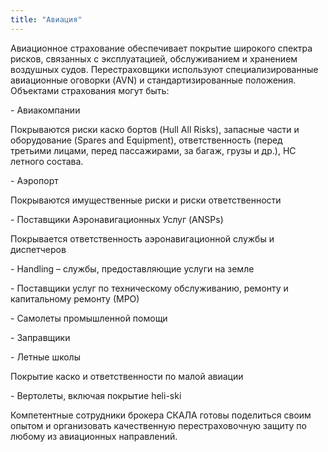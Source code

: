 ```yaml
---
title: "Авиация"
---
```


Авиационное страхование обеспечивает покрытие широкого спектра рисков, связанных с эксплуатацией, обслуживанием и хранением воздушных судов. Перестраховщики используют специализированные авиационные оговорки (AVN) и стандартизированные положения. Объектами страхования могут быть:

\- Авиакомпании

Покрываются риски каско бортов (Hull All Risks), запасные части и оборудование (Spares and Equipment), ответственность (перед третьими лицами, перед пассажирами, за багаж, грузы и др.), НС летного состава.  

\- Аэропорт

Покрываются имущественные риски и риски ответственности

\- Поставщики Аэронавигационных Услуг (ANSPs)

Покрывается ответственность аэронавигационной службы и диспетчеров

\- Handling – службы, предоставляющие услуги на земле

\- Поставщики услуг по техническому обслуживанию, ремонту и капитальному ремонту (МРО)

\- Самолеты промышленной помощи

\- Заправщики 

\- Летные школы 

Покрытие каско и ответственности по малой авиации

\- Вертолеты, включая покрытие heli-ski  

Компетентные сотрудники брокера СКАЛА готовы поделиться своим опытом и организовать качественную перестраховочную защиту по любому из авиационных направлений. 
